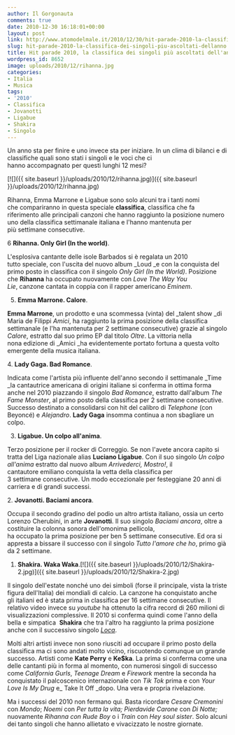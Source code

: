 ```yaml
---
author: Il Gorgonauta
comments: true
date: 2010-12-30 16:18:01+00:00
layout: post
link: http://www.atomodelmale.it/2010/12/30/hit-parade-2010-la-classifica-dei-singoli-piu-ascoltati-dellanno/
slug: hit-parade-2010-la-classifica-dei-singoli-piu-ascoltati-dellanno
title: Hit parade 2010, la classifica dei singoli più ascoltati dell'anno.
wordpress_id: 8652
image: uploads/2010/12/rihanna.jpg
categories:
- Italia
- Musica
tags:
- '2010'
- Classifica
- Jovanotti
- Ligabue
- Shakira
- Singolo
---
```


Un anno sta per finire e uno invece sta per iniziare. In un clima di bilanci e di classifiche quali sono stati i singoli e le voci che ci hanno accompagnato per questi lunghi 12 mesi?

[![]({{ site.baseurl }}/uploads/2010/12/rihanna.jpg)]({{ site.baseurl }}/uploads/2010/12/rihanna.jpg)

Rihanna, Emma Marrone e Ligabue sono solo alcuni tra i tanti nomi che compariranno in questa speciale **classifica**, classifica che fa riferimento alle principali canzoni che hanno raggiunto la posizione numero uno della classifica settimanale italiana e l'hanno mantenuta per più settimane consecutive.

6 **Rihanna. Only Girl (In the world)**.

L'esplosiva cantante delle isole Barbados si è regalata un 2010 tutto speciale, con l'uscita del nuovo album _Loud _e con la conquista del primo posto in classifica con il singolo _Only Girl (In the World)_. Posizione che **Rihanna** ha occupato nuovamente con _Love The Way You Lie_, canzone cantata in coppia con il rapper americano _Eminem_.

5. **Emma Marrone. Calore**.

**Emma Marrone**, un prodotto e una scommessa (vinta) del _talent show _di Maria de Filippi _Amici_, ha raggiunto la prima posizione della classifica settimanale (e l'ha mantenuta per 2 settimane consecutive) grazie al singolo _Calore_, estratto dal suo primo EP dal titolo _Oltre_. La vittoria nella nona edizione di _Amici _ha evidentemente portato fortuna a questa volto emergente della musica italiana.

4. **Lady Gaga. Bad Romance**.

Indicata come l'artista più influente dell'anno secondo il settimanale _Time _la cantautrice americana di origini italiane si conferma in ottima forma anche nel 2010 piazzando il singolo _Bad Romance_, estratto dall'album _The Fame Monster_, al primo posto della classifica per 2 settimane consecutive. Successo destinato a consolidarsi con hit del calibro di _Telephone_ (con Beyoncé) e _Alejandro_. **Lady Gaga** insomma continua a non sbagliare un colpo.

3. **Ligabue. Un colpo all'anima**.

Terzo posizione per il rocker di Correggio. Se non l'avete ancora capito si tratta del Liga nazionale alias **Luciano Ligabue**. Con il suo singolo _Un colpo all'anima_ estratto dal nuovo album _Arrivederci, Mostro!_, il cantautore emiliano conquista la vetta della classifica per 3 settimane consecutive. Un modo eccezionale per festeggiane 20 anni di carriera e di grandi successi.

2. **Jovanotti. Baciami ancora**.

Occupa il secondo gradino del podio un altro artista italiano, ossia un certo Lorenzo Cherubini, in arte **Jovanotti**. Il suo singolo _Baciami ancora_, oltre a costituire la colonna sonora dell'omonima pellicola, ha occupato la prima posizione per ben 5 settimane consecutive. Ed ora si appresta a bissare il successo con il singolo _Tutto l'amore che ho_, primo già da 2 settimane.

1. **Shakira. Waka Waka**.[![]({{ site.baseurl }}/uploads/2010/12/Shakira-2.jpg)]({{ site.baseurl }}/uploads/2010/12/Shakira-2.jpg)

Il singolo dell'estate nonché uno dei simboli (forse il principale, vista la triste figura dell'Italia) dei mondiali di calcio. La canzone ha conquistato anche gli italiani ed è stata prima in classifica per 16 settimane consecutive. Il relativo video invece su _youtube_ ha ottenuto la cifra record di 260 milioni di visualizzazioni complessive. Il 2010 si conferma quindi come l'anno della bella e simpatica  **Shakira** che tra l'altro ha raggiunto la prima posizione anche con il successivo singolo _[Loca](/2010/10/31/shakira-e-diventata-loca-il-nuovo-singolo-del-nuovo-album-the-sun-comes-out.html)_.

Molti altri artisti invece non sono riusciti ad occupare il primo posto della classifica ma ci sono andati molto vicino, riscuotendo comunque un grande successo. Artisti come **Kate Perry** e **Ke$ka**. La prima si conferma come una delle cantanti più in forma al momento, con numerosi singoli di successo come _California Gurls_, _Teenage Dream_ e _Firework_ mentre la seconda ha conquistato il palcoscenico internazionale con _Tik Tok_ prima e con _Your Love Is My Drug_ e_ Take It Off _dopo. Una vera e propria rivelazione.

Ma i successi del 2010 non fermano qui. Basta ricordare _Cesare Cremonini_ con _Mondo_; _Noemi_ con _Per tutta la vita;_ _Pierdavide Carone_ con _Di Notte;_ nuovamente _Rihanna _con_ Rude Boy_ o i _Train_ con _Hey soul sister_. Solo alcuni dei tanto singoli che hanno allietato e vivacizzato le nostre giornate.
